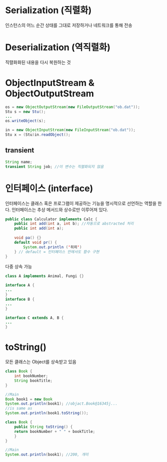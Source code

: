 # Serialization (직렬화)

인스턴스의 어느 순간 상태를 그대로 저장하거나 네트워크를 통해 전송

# Deserialization (역직렬화)

직렬화화된 내용을 다시 복원하는 것

# ObjectInputStream & ObjectOutputStream

```java
os = new ObjectOutputStream(new FileOutputStream("ob.dat"));
Stu s = new Stu();
...
os.writeObject(s);
```

```java
in = new ObjectInputStream(new FileInputStream("ob.dat"));
Stu x = (Stu)in.readObject();
```

## transient

```java
String name;
transient String job; //이 변수는 직렬화되지 않음
```

# 인터페이스 (interface)

인터페이스는 클래스 혹은 프로그램이 제공하는 기능을 명시적으로 선언하는 역할을 한다. 인터페이스는 추상 메서드와 상수로만 이루어져 있다.

```java
public class Calculator implements Calc {
	public int add(int a, int b); //자동으로 abstracted 처리
	public int add(int a);
	
	void pa() {}
	default void pr() {
		System.out.println ('히히')
	} // default = 인터페이스 안에서도 함수 구현
}
```

다중 상속 가능

```java
class A implements Animal, Fungi {}
```

```java
interface A {
...
}
interface B {
...
}

interface C extends A, B {
...
}
```

# toString()

모든 클래스는 Object를 상속받고 있음

```java
class Book {
	int bookNumber;
	String bookTitle;
}

//Main
Book book1 = new Book
System.out.println(book1); //objact.Book@16345j...
//is same as
System.out.println(book1.toString());
```

```java
class Book {
	public String toString() {
	return bookNumber + " " + bookTitle;
	}
}

//Main
System.out.println(book1); //200, 개미
```
